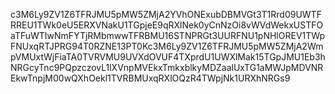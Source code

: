 c3M6Ly9ZV1Z6TFRJMU5pMW5ZMjA2YVhONExubDBMVGt3T1Rrd09UWTFRREU1TWk0eU5ERXVNakU1TGpjeE9qRXlNek0yCnNzOi8vWVdWekxUSTFOaTFuWTIwNmFYTjRMbmwwTFRBMU16STNPRGt3UURFNU1pNHlOREV1TWpFNUxqRTJPRG94T0RZNE13PT0Kc3M6Ly9ZV1Z6TFRJMU5pMW5ZMjA2WmpVMUxtWjFiaTA0TVRVMU9UVXdOVUF4TXprdU1UWXlMak15TGpJMU1Eb3hNRGcyTnc9PQpzczovL1lXVnpMVEkxTmkxblkyMDZaalUxTG1aMWJpMDVNREkwTnpjM00wQXhOekl1TVRBMUxqRXlOQzR4TWpjNk1URXhNRGs9